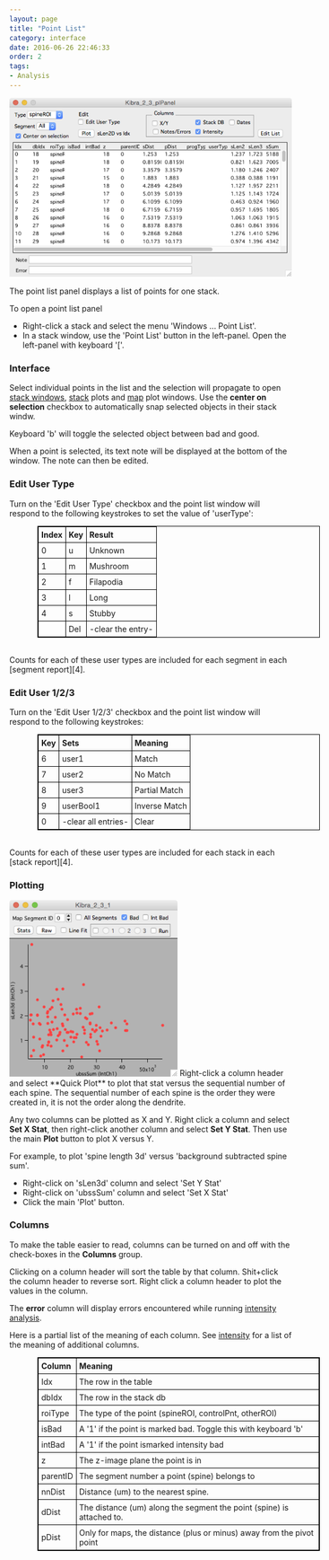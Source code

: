 ```yaml
---
layout: page
title: "Point List"
category: interface
date: 2016-06-26 22:46:33
order: 2
tags:
- Analysis
---
```


<style>
table{
    border-collapse: collapse;
    border:1px solid #000000;
    margin-left:50px
}

th{
    border:1px solid #000000;
    padding: 5px;
}

td{
    border:1px solid #000000;
    padding: 5px;
}
</style>

<IMG class="img-float-left" SRC="images/mm3/point-list2.png" WIDTH="600">

<div class="print-page-break"></div>

The point list panel displays a list of points for one stack.

To open a point list panel

 - Right-click a stack and select the menu 'Windows ... Point List'.
 - In a stack window, use the 'Point List' button in the left-panel. Open the left-panel with keyboard '['.

### Interface

Select individual points in the list and the selection will propagate to open [stack windows][1], [stack][5] plots and [map][2] plot windows. Use the **center on selection** checkbox to automatically snap selected objects in their stack windw.

Keyboard 'b' will toggle the selected object between bad and good.

When a point is selected, its text note will be displayed at the bottom of the window. The note can then be edited.

### Edit User Type

Turn on the 'Edit User Type' checkbox and the point list window will respond to the following keystrokes to set the value of 'userType':

|Index	|Key	|Result
| :------ | :-------------- | :-------------
|0		|u		|Unknown
|1		|m		|Mushroom
|2		|f		|Filapodia
|3		|l		|Long
|4		|s		|Stubby
|		|Del	|-clear the entry-

<BR>
Counts for each of these user types are included for each segment in each [segment report][4].

### Edit User 1/2/3

Turn on the 'Edit User 1/2/3' checkbox and the point list window will respond to the following keystrokes:

|Key	|Sets	|Meaning
| :------ | :-------------- | :-------------
|6		|user1					|Match
|7		|user2					|No Match
|8		|user3					|Partial Match
|9		|userBool1				|Inverse Match
|0		|-clear all entries-	|Clear

<BR>
Counts for each of these user types are included for each stack in each [stack report][4].

### Plotting

<IMG class="img-float-right" SRC="images/mm3/point-list2-plot1.png" WIDTH="300">
Right-click a column header and select **Quick Plot** to plot that stat versus the sequential number of each spine. The sequential number of each spine is the order they were created in, it is not the order along the dendrite.

Any two columns can be plotted as X and Y. Right click a column and select **Set X Stat**, then right-click another column and select **Set Y Stat**. Then use the main **Plot** button to plot X versus Y.

For example, to plot 'spine length 3d' versus 'background subtracted spine sum'. 

 - Right-click on 'sLen3d' column and select 'Set Y Stat'
 - Right-click on 'ubssSum' column and select 'Set X Stat'
 - Click the main 'Plot' button.

<div class="print-page-break"></div>

### Columns

To make the table easier to read, columns can be turned on and off with the check-boxes in the **Columns** group.

Clicking on a column header will sort the table by that column. Shit+click the column header to reverse sort. Right click a column header to plot the values in the column.

The **error** column will display errors encountered while running [intensity analysis][6].

Here is a partial list of the meaning of each column. See [intensity][5] for a list of the meaning of additional columns.


|Column	|Meaning
| :-------------- | :-------------
|Idx		|The row in the table
|dbIdx		|The row in the stack db
|roiType		|The type of the point (spineROI, controlPnt, otherROI)
|isBad		|A '1' if the point is marked bad. Toggle this with keyboard 'b'
|intBad		|A '1' if the point ismarked intensity bad
|z			|The z-image plane the point is in
|parentID	|The segment number a point (spine) belongs to
|nnDist		|Distance (um) to the nearest spine.
|dDist		|The distance (um) along the segment the point (spine) is attached to.
|pDist		|Only for maps, the distance (plus or minus) away from the pivot point

<BR>


[1]: stack
[2]: map-plot
[3]: stack-browser
[4]: reports
[5]: intensity
[5]: stack-plot
[6]: intensity